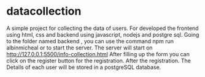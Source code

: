 # datacollection
A simple project for collecting the data of users. For developed the frontend using html, css and backend using javascript, nodejs and postgre sql. Going to the folder named backend , you can use the command npm run albinmicheal or to start the server. The server will start on http://127.0.0.1:5500/info-collection.html After filling up the form you can click on the register button for the registration. After the registration. The Details of each user will be stored in a postgreSQL database.